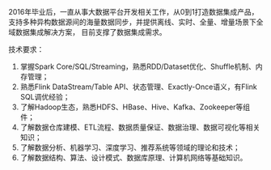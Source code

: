 
2016年毕业后，一直从事大数据平台开发相关工作，从0到1打造数据集成产品，支持多种异构数据源间的海量数据同步，并提供离线、实时、全量、增量场景下全域数据集成解决方案，
目前支撑了数据集成需求。

技术要求：

1. 掌握Spark Core/SQL/Streaming，熟悉RDD/Dataset优化、Shuffle机制、内存管理；
2. 熟悉Flink DataStream/Table API、状态管理、Exactly-Once语义，有Flink SQL调优经验；
3. 了解Hadoop生态，熟悉HDFS、HBase、Hive、Kafka、Zookeeper等组件；
4. 了解数据仓库建模、ETL流程、数据质量保证、数据治理、数据可视化等相关知识；
5. 了解数据分析、机器学习、深度学习、推荐系统等领域的理论和技术；
6. 了解数据结构、算法、设计模式、数据库原理、计算机网络等基础知识。

